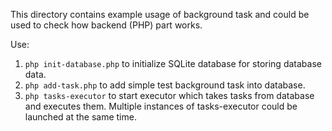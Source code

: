 This directory contains example usage of background task and could be used to check
how backend (PHP) part works.

Use:
1. `php init-database.php` to initialize SQLite database for storing database data.
2. `php add-task.php` to add simple test background task into database.
3. `php tasks-executor` to start executor which takes tasks from database and executes them.
Multiple instances of tasks-executor could be launched at the same time.
